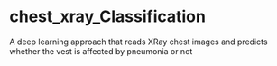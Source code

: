 # chest_xray_Classification
A deep learning approach that reads XRay chest images and predicts whether the vest is affected by pneumonia or not
